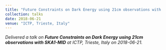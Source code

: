 ```yaml
---
title: "Future Constraints on Dark Energy using 21cm observations with SKA1-MID"
collection: talks
date: 2018-06-21
venue: "ICTP, Trieste, Italy"
---
```


*Delivered a talk on **Future Constraints on Dark Energy using 21cm observations with SKA1-MID** at ICTP, Trieste, Italy on 2018-06-21.*
